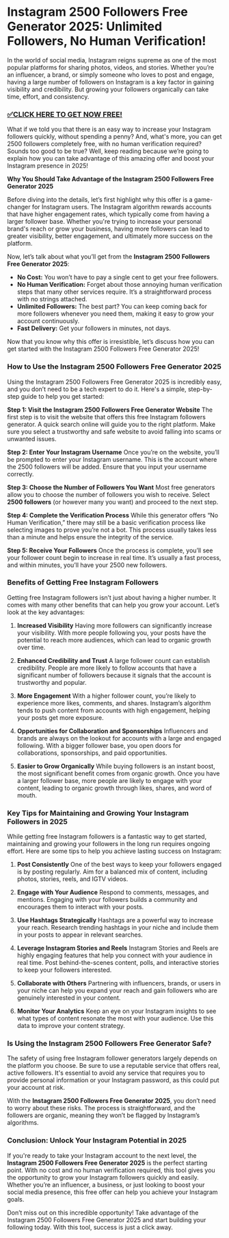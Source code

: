 # Instagram 2500 Followers Free Generator 2025: Unlimited Followers, No Human Verification!

In the world of social media, Instagram reigns supreme as one of the most popular platforms for sharing photos, videos, and stories. Whether you’re an influencer, a brand, or simply someone who loves to post and engage, having a large number of followers on Instagram is a key factor in gaining visibility and credibility. But growing your followers organically can take time, effort, and consistency.

### [✅CLICK HERE TO GET NOW FREE!](https://freeforyou.xyz/instagram/go/)

What if we told you that there is an easy way to increase your Instagram followers quickly, without spending a penny? And, what's more, you can get 2500 followers completely free, with no human verification required? Sounds too good to be true? Well, keep reading because we’re going to explain how you can take advantage of this amazing offer and boost your Instagram presence in 2025!

**Why You Should Take Advantage of the Instagram 2500 Followers Free Generator 2025**

Before diving into the details, let’s first highlight why this offer is a game-changer for Instagram users. The Instagram algorithm rewards accounts that have higher engagement rates, which typically come from having a larger follower base. Whether you're trying to increase your personal brand's reach or grow your business, having more followers can lead to greater visibility, better engagement, and ultimately more success on the platform.

Now, let’s talk about what you’ll get from the **Instagram 2500 Followers Free Generator 2025**:
- **No Cost:** You won’t have to pay a single cent to get your free followers.
- **No Human Verification:** Forget about those annoying human verification steps that many other services require. It’s a straightforward process with no strings attached.
- **Unlimited Followers:** The best part? You can keep coming back for more followers whenever you need them, making it easy to grow your account continuously.
- **Fast Delivery:** Get your followers in minutes, not days.

Now that you know why this offer is irresistible, let’s discuss how you can get started with the Instagram 2500 Followers Free Generator 2025!

### How to Use the Instagram 2500 Followers Free Generator 2025

Using the Instagram 2500 Followers Free Generator 2025 is incredibly easy, and you don’t need to be a tech expert to do it. Here's a simple, step-by-step guide to help you get started:

**Step 1: Visit the Instagram 2500 Followers Free Generator Website**
The first step is to visit the website that offers this free Instagram followers generator. A quick search online will guide you to the right platform. Make sure you select a trustworthy and safe website to avoid falling into scams or unwanted issues.

**Step 2: Enter Your Instagram Username**
Once you’re on the website, you’ll be prompted to enter your Instagram username. This is the account where the 2500 followers will be added. Ensure that you input your username correctly.

**Step 3: Choose the Number of Followers You Want**
Most free generators allow you to choose the number of followers you wish to receive. Select **2500 followers** (or however many you want) and proceed to the next step.

**Step 4: Complete the Verification Process**
While this generator offers “No Human Verification,” there may still be a basic verification process like selecting images to prove you’re not a bot. This process usually takes less than a minute and helps ensure the integrity of the service.

**Step 5: Receive Your Followers**
Once the process is complete, you’ll see your follower count begin to increase in real time. It’s usually a fast process, and within minutes, you’ll have your 2500 new followers.

### Benefits of Getting Free Instagram Followers

Getting free Instagram followers isn’t just about having a higher number. It comes with many other benefits that can help you grow your account. Let’s look at the key advantages:

1. **Increased Visibility**
   Having more followers can significantly increase your visibility. With more people following you, your posts have the potential to reach more audiences, which can lead to organic growth over time.

2. **Enhanced Credibility and Trust**
   A large follower count can establish credibility. People are more likely to follow accounts that have a significant number of followers because it signals that the account is trustworthy and popular.

3. **More Engagement**
   With a higher follower count, you’re likely to experience more likes, comments, and shares. Instagram’s algorithm tends to push content from accounts with high engagement, helping your posts get more exposure.

4. **Opportunities for Collaboration and Sponsorships**
   Influencers and brands are always on the lookout for accounts with a large and engaged following. With a bigger follower base, you open doors for collaborations, sponsorships, and paid opportunities.

5. **Easier to Grow Organically**
   While buying followers is an instant boost, the most significant benefit comes from organic growth. Once you have a larger follower base, more people are likely to engage with your content, leading to organic growth through likes, shares, and word of mouth.

### Key Tips for Maintaining and Growing Your Instagram Followers in 2025

While getting free Instagram followers is a fantastic way to get started, maintaining and growing your followers in the long run requires ongoing effort. Here are some tips to help you achieve lasting success on Instagram:

1. **Post Consistently**
   One of the best ways to keep your followers engaged is by posting regularly. Aim for a balanced mix of content, including photos, stories, reels, and IGTV videos.

2. **Engage with Your Audience**
   Respond to comments, messages, and mentions. Engaging with your followers builds a community and encourages them to interact with your posts.

3. **Use Hashtags Strategically**
   Hashtags are a powerful way to increase your reach. Research trending hashtags in your niche and include them in your posts to appear in relevant searches.

4. **Leverage Instagram Stories and Reels**
   Instagram Stories and Reels are highly engaging features that help you connect with your audience in real time. Post behind-the-scenes content, polls, and interactive stories to keep your followers interested.

5. **Collaborate with Others**
   Partnering with influencers, brands, or users in your niche can help you expand your reach and gain followers who are genuinely interested in your content.

6. **Monitor Your Analytics**
   Keep an eye on your Instagram insights to see what types of content resonate the most with your audience. Use this data to improve your content strategy.

### Is Using the Instagram 2500 Followers Free Generator Safe?

The safety of using free Instagram follower generators largely depends on the platform you choose. Be sure to use a reputable service that offers real, active followers. It's essential to avoid any service that requires you to provide personal information or your Instagram password, as this could put your account at risk.

With the **Instagram 2500 Followers Free Generator 2025**, you don’t need to worry about these risks. The process is straightforward, and the followers are organic, meaning they won’t be flagged by Instagram’s algorithms.

### Conclusion: Unlock Your Instagram Potential in 2025

If you're ready to take your Instagram account to the next level, the **Instagram 2500 Followers Free Generator 2025** is the perfect starting point. With no cost and no human verification required, this tool gives you the opportunity to grow your Instagram followers quickly and easily. Whether you’re an influencer, a business, or just looking to boost your social media presence, this free offer can help you achieve your Instagram goals.

Don’t miss out on this incredible opportunity! Take advantage of the Instagram 2500 Followers Free Generator 2025 and start building your following today. With this tool, success is just a click away.
